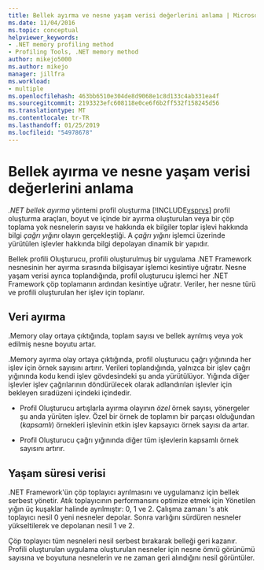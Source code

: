```yaml
---
title: Bellek ayırma ve nesne yaşam verisi değerlerini anlama | Microsoft Docs
ms.date: 11/04/2016
ms.topic: conceptual
helpviewer_keywords:
- .NET memory profiling method
- Profiling Tools, .NET memory method
author: mikejo5000
ms.author: mikejo
manager: jillfra
ms.workload:
- multiple
ms.openlocfilehash: 463bb6510e304de8d9068e1c8d133c4ab331ea4f
ms.sourcegitcommit: 2193323efc608118e0ce6f6b2ff532f158245d56
ms.translationtype: MT
ms.contentlocale: tr-TR
ms.lasthandoff: 01/25/2019
ms.locfileid: "54978678"
---
```

# <a name="understand-memory-allocation-and-object-lifetime-data-values"></a>Bellek ayırma ve nesne yaşam verisi değerlerini anlama

*.NET bellek ayırma* yöntemi profil oluşturma [!INCLUDE[vsprvs](../code-quality/includes/vsprvs_md.md)] profil oluşturma araçları, boyut ve içinde bir ayırma oluşturulan veya bir çöp toplama yok nesnelerin sayısı ve hakkında ek bilgiler toplar işlevi hakkında bilgi *çağrı yığını* olayın gerçekleştiği. A *çağrı yığını* işlemci üzerinde yürütülen işlevler hakkında bilgi depolayan dinamik bir yapıdır.

Bellek profili Oluşturucu, profili oluşturulmuş bir uygulama .NET Framework nesnesinin her ayırma sırasında bilgisayar işlemci kesintiye uğratır. Nesne yaşam verisi ayrıca toplandığında, profil oluşturucu işlemci her .NET Framework çöp toplamanın ardından kesintiye uğratır. Veriler, her nesne türü ve profili oluşturulan her işlev için toplanır.

## <a name="allocation-data"></a>Veri ayırma

.Memory olay ortaya çıktığında, toplam sayısı ve bellek ayrılmış veya yok edilmiş nesne boyutu artar.

.Memory ayırma olay ortaya çıktığında, profil oluşturucu çağrı yığınında her işlev için örnek sayısını artırır. Verileri toplandığında, yalnızca bir işlev çağrı yığınında kodu kendi işlev gövdesindeki şu anda yürütülüyor. Yığında diğer işlevler işlev çağrılarının döndürülecek olarak adlandırılan işlevler için bekleyen sıradüzeni içindeki içindedir.

- Profil Oluşturucu artışlarla ayırma olayının *özel* örnek sayısı, yönergeler şu anda yürüten işlev. Özel bir örnek de toplamın bir parçası olduğundan (*kapsamlı*) örnekleri işlevinin etkin işlev kapsayıcı örnek sayısı da artar.

- Profil Oluşturucu çağrı yığınında diğer tüm işlevlerin kapsamlı örnek sayısını artırır.

## <a name="lifetime-data"></a>Yaşam süresi verisi

.NET Framework'ün çöp toplayıcı ayrılmasını ve uygulamanız için bellek serbest yönetir. Atık toplayıcının performansını optimize etmek için Yönetilen yığın üç kuşaklar halinde ayrılmıştır: 0, 1 ve 2. Çalışma zamanı 's atık toplayıcı nesil 0 yeni nesneler depolar. Sonra varlığını sürdüren nesneler yükseltilerek ve depolanan nesil 1 ve 2.

Çöp toplayıcı tüm nesneleri nesil serbest bırakarak belleği geri kazanır. Profili oluşturulan uygulama oluşturulan nesneler için nesne ömrü görünümü sayısına ve boyutuna nesnelerin ve ne zaman geri alındığını nesil görüntüler.